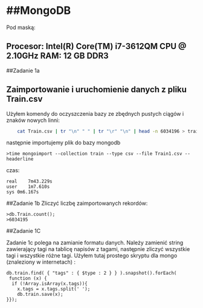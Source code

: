##MongoDB
=======
Pod maską:

Procesor: Intel(R) Core(TM) i7-3612QM CPU @ 2.10GHz
RAM: 12 GB DDR3
---

##Zadanie 1a

Zaimportowanie i uruchomienie danych z pliku Train.csv
---

Użyłem komendy do oczyszczenia bazy ze zbędnych pustych ciągów i znaków nowych linni:
```bash
	cat Train.csv | tr "\n" " " | tr "\r" "\n" | head -n 6034196 > train2.csv
```
następnie importujemy plik do bazy mongodb
```
>time mongoimport --collection train --type csv --file Train1.csv --headerline
```

czas:
```
real	7m43.229s
user	1m7.610s
sys	0m6.167s
```

##Zadanie 1b 
Zliczyć liczbę zaimportowanych rekordów:
```
>db.Train.count()​;
>6034195
```

##Zadanie 1C

Zadanie 1c polega na zamianie formatu danych.
Należy zamienić string zawierający tagi na tablicę napisów z tagami, następnie zliczyć wszystkie tagi i wszystkie różne tagi.
Użyłem tutaj prostego skryptu dla mongo (znaleziony w internetach) :

```
db.train.find( { "tags" : { $type : 2 } } ).snapshot().forEach(
 function (x) {
  if (!Array.isArray(x.tags)){
    x.tags = x.tags.split(' ');
    db.train.save(x);
}});
```
